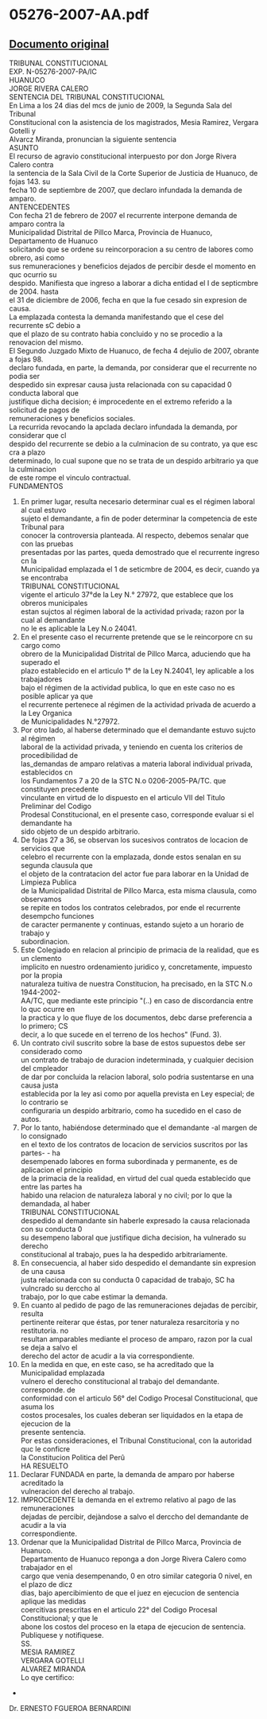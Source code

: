 
05276-2007-AA.pdf
=================
  
[Documento original](https://tc.gob.pe/jurisprudencia/2009/05276-2007-AA.pdf)  
---  
TRIBUNAL CONSTITUCIONAL  
EXP. N-05276-2007-PA/IC  
HUANUCO  
JORGE RIVERA CALERO  
SENTENCIA DEL TRIBUNAL CONSTITUCIONAL  
En Lima a los 24 dias del mcs de junio de 2009, la Segunda Sala del Tribunal  
Constitucional con la asistencia de los magistrados, Mesia Ramirez, Vergara Gotelli y  
Alvarcz Miranda, pronuncian la siguiente sentencia  
ASUNTO  
El recurso de agravio constitucional interpuesto por don Jorge Rivera Calero contra  
la sentencia de la Sala Civil de la Corte Superior de Justicia de Huanuco, de fojas 143. su  
fecha 10 de septiembre de 2007, que declaro infundada la demanda de amparo.  
ANTENCEDENTES  
Con fecha 21 de febrero de 2007 el recurrente interpone demanda de amparo contra la  
Municipalidad Distrital de Pillco Marca, Provincia de Huanuco, Departamento de Huanuco  
solicitando que se ordene su reincorporacion a su centro de labores como obrero, asi como  
sus remuneraciones y beneficios dejados de percibir desde el momento en quc ocurrio su  
despido. Manifiesta que ingreso a laborar a dicha entidad el I de septicmbre de 2004. hasta  
el 31 de diciembre de 2006, fecha en que la fue cesado sin expresion de causa.  
La emplazada contesta la demanda manifestando que el cese del recurrente sC debio a  
que el plazo de su contrato habia concluido y no se procedio a la renovacion del mismo.  
El Segundo Juzgado Mixto de Huanuco, de fecha 4 dejulio de 2007, obrante a fojas 98.  
declaro fundada, en parte, la demanda, por considerar que el recurrente no podia ser  
despedido sin expresar causa justa relacionada con su capacidad 0 conducta laboral que  
justifique dicha decision; é improcedente en el extremo referido a la solicitud de pagos de  
remuneraciones y beneficios sociales.  
La recurrida revocando la apclada declaro infundada la demanda, por considerar que cl  
despido del recurrente se debio a la culminacion de su contrato, ya que esc cra a plazo  
determinado, lo cual supone que no se trata de un despido arbitrario ya que la culminacion  
de este rompe el vinculo contractual.  
FUNDAMENTOS  
1. En primer lugar, resulta necesario determinar cual es el régimen laboral al cual estuvo  
sujeto el demandante, a fin de poder determinar la competencia de este Tribunal para  
conocer la controversia planteada. Al respecto, debemos senalar que con las pruebas  
presentadas por las partes, queda demostrado que el recurrente ingreso cn la  
Municipalidad emplazada el 1 de seticmbre de 2004, es decir, cuando ya se encontraba  
TRIBUNAL CONSTITUCIONAL  
vigente el articulo 37°de la Ley N.° 27972, que establece que los obreros municipales  
estan sujctos al régimen laboral de la actividad privada; razon por la cual al demandante  
no le es aplicable la Ley N.o 24041.  
2. En el presente caso el recurrente pretende que se le reincorpore cn su cargo como  
obrero de la Municipalidad Distrital de Pillco Marca, aduciendo que ha superado el  
plazo establecido en el articulo 1° de la Ley N.24041, ley aplicable a los trabajadores  
bajo el régimen de la actividad publica, lo que en este caso no es posible aplicar ya que  
el recurrente pertenece al régimen de la actividad privada de acuerdo a la Ley Organica  
de Municipalidades N.°27972.  
3. Por otro lado, al haberse determinado que el demandante estuvo sujcto al régimen  
laboral de la actividad privada, y teniendo en cuenta los criterios de procedibilidad de  
las_demandas de amparo relativas a materia laboral individual privada, establecidos cn  
los Fundamentos 7 a 20 de la STC N.o 0206-2005-PA/TC. que constituyen precedente  
vinculante en virtud de lo dispuesto en el articulo VII del Titulo Preliminar del Codigo  
Prodesal Constitucional, en el presente caso, corresponde evaluar si el demandante ha  
sido objeto de un despido arbitrario.  
4. De fojas 27 a 36, se observan los sucesivos contratos de locacion de servicios que  
celebro el recurrente con la emplazada, donde estos senalan en su segunda clausula que  
el objeto de la contratacion del actor fue para laborar en la Unidad de Limpieza Publica  
de la Municipalidad Distrital de Pillco Marca, esta misma clausula, como observamos  
se repite en todos los contratos celebrados, por ende el recurrente desempcho funciones  
de caracter permanente y continuas, estando sujeto a un horario de trabajo y  
subordinacion.  
5. Este Colegiado en relacion al principio de primacia de la realidad, que es un clemento  
implicito en nuestro ordenamiento juridico y, concretamente, impuesto por la propia  
naturaleza tuitiva de nuestra Constitucion, ha precisado, en la STC N.o 1944-2002-  
AA/TC, que mediante este principio "(..) en caso de discordancia entre lo quc ocurre en  
la practica y lo que fluye de los documentos, debc darse preferencia a lo primero; CS  
decir, a lo que sucede en el terreno de los hechos" (Fund. 3).  
6. Un contrato civil suscrito sobre la base de estos supuestos debe ser considerado como  
un contrato de trabajo de duracion indeterminada, y cualquier decision del cmpleador  
de dar por concluida la relacion laboral, solo podria sustentarse en una causa justa  
establecida por la ley asi como por aquella prevista en Ley especial; de lo contrario se  
configuraria un despido arbitrario, como ha sucedido en el caso de autos.  
7. Por lo tanto, habiéndose determinado que el demandante -al margen de lo consignado  
en el texto de los contratos de locacion de servicios suscritos por las partes- - ha  
desempenado labores en forma subordinada y permanente, es de aplicacion el principio  
de la primacia de la realidad, en virtud del cual queda establecido que entre las partes ha  
habido una relacion de naturaleza laboral y no civil; por lo que la demandada, al haber  
TRIBUNAL CONSTITUCIONAL  
despedido al demandante sin haberle expresado la causa relacionada con su conducta 0  
su desempeno laboral que justifique dicha decision, ha vulnerado su derecho  
constitucional al trabajo, pues la ha despedido arbitrariamente.  
8. En consecuencia, al haber sido despedido el demandante sin expresion de una causa  
justa relacionada con su conducta 0 capacidad de trabajo, SC ha vulncrado su derccho al  
trabajo, por lo que cabe estimar la demanda.  
9. En cuanto al pedido de pago de las remuneraciones dejadas de percibir, resulta  
pertinente reiterar que éstas, por tener naturaleza resarcitoria y no restitutoria. no  
resultan amparables mediante el proceso de amparo, razon por la cual se deja a salvo el  
derecho del actor de acudir a la via correspondiente.  
10. En la medida en que, en este caso, se ha acreditado que la Municipalidad emplazada  
vulnero el derecho constitucional al trabajo del demandante. corresponde. de  
conformidad con el articulo 56° del Codigo Procesal Constitucional, que asuma los  
costos procesales, los cuales deberan ser liquidados en la etapa de ejecucion de la  
presente sentencia.  
Por estas consideraciones, el Tribunal Constitucional, con la autoridad quc le conficre  
la Constitucion Politica del Perû  
HA RESUELTO  
1. Declarar FUNDADA en parte, la demanda de amparo por haberse acreditado la  
vulneracion del derecho al trabajo.  
2. IMPROCEDENTE la demanda en el extremo relativo al pago de las remuneraciones  
dejadas de percibir, dejàndose a salvo el derccho del demandante de acudir a la via  
correspondiente.  
3. Ordenar que la Municipalidad Distrital de Pillco Marca, Provincia de Huanuco.  
Departamento de Huanuco reponga a don Jorge Rivera Calero como trabajador en el  
cargo que venia desempenando, 0 en otro similar categoria 0 nivel, en el plazo de dicz  
dias, bajo apercibimiento de que el juez en ejecucion de sentencia aplique las medidas  
coercitivas prescritas en el articulo 22° del Codigo Procesal Constitucional; y que le  
abone los costos del proceso en la etapa de ejecucion de sentencia.  
Publiquese y notifiquese.  
SS.  
MESIA RAMIREZ  
VERGARA GOTELLI  
ALVAREZ MIRANDA  
Lo qye certifico:  
-  
Dr. ERNESTO FGUEROA BERNARDINI